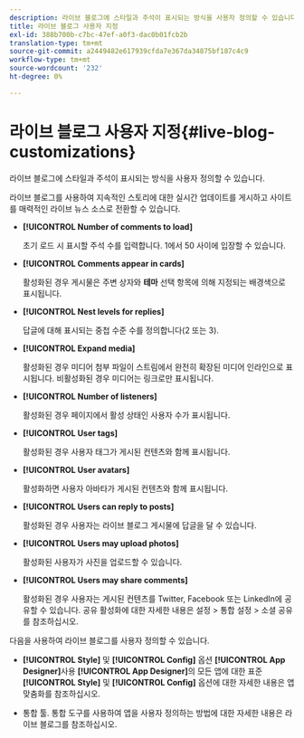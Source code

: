 ```yaml
---
description: 라이브 블로그에 스타일과 주석이 표시되는 방식을 사용자 정의할 수 있습니다.
title: 라이브 블로그 사용자 지정
exl-id: 388b700b-c7bc-47ef-a0f3-dac0b01fcb2b
translation-type: tm+mt
source-git-commit: a2449482e617939cfda7e367da34875bf187c4c9
workflow-type: tm+mt
source-wordcount: '232'
ht-degree: 0%

---
```


# 라이브 블로그 사용자 지정{#live-blog-customizations}

라이브 블로그에 스타일과 주석이 표시되는 방식을 사용자 정의할 수 있습니다.



라이브 블로그를 사용하여 지속적인 스토리에 대한 실시간 업데이트를 게시하고 사이트를 매력적인 라이브 뉴스 소스로 전환할 수 있습니다.

* **[!UICONTROL Number of comments to load]**

   초기 로드 시 표시할 주석 수를 입력합니다. 1에서 50 사이에 입장할 수 있습니다.

* **[!UICONTROL Comments appear in cards]**

   활성화된 경우 게시물은 주변 상자와 **테마** 선택 항목에 의해 지정되는 배경색으로 표시됩니다.

* **[!UICONTROL Nest levels for replies]**

   답글에 대해 표시되는 중첩 수준 수를 정의합니다(2 또는 3).

* **[!UICONTROL Expand media]**

   활성화된 경우 미디어 첨부 파일이 스트림에서 완전히 확장된 미디어 인라인으로 표시됩니다. 비활성화된 경우 미디어는 링크로만 표시됩니다.

* **[!UICONTROL Number of listeners]**

   활성화된 경우 페이지에서 활성 상태인 사용자 수가 표시됩니다.

* **[!UICONTROL User tags]**

   활성화된 경우 사용자 태그가 게시된 컨텐츠와 함께 표시됩니다.

* **[!UICONTROL User avatars]**

   활성화하면 사용자 아바타가 게시된 컨텐츠와 함께 표시됩니다.

* **[!UICONTROL Users can reply to posts]**

   활성화된 경우 사용자는 라이브 블로그 게시물에 답글을 달 수 있습니다.

* **[!UICONTROL Users may upload photos]**

   활성화된 사용자가 사진을 업로드할 수 있습니다.

* **[!UICONTROL Users may share comments]**

   활성화된 경우 사용자는 게시된 컨텐츠를 Twitter, Facebook 또는 LinkedIn에 공유할 수 있습니다. 공유 활성화에 대한 자세한 내용은 설정 > 통합 설정 > 소셜 공유를 참조하십시오.

다음을 사용하여 라이브 블로그를 사용자 정의할 수 있습니다.

* **[!UICONTROL Style]** 및  **[!UICONTROL Config]** 옵션  **[!UICONTROL App Designer]**&#x200B;사용 **[!UICONTROL App Designer]**&#x200B;의 모든 앱에 대한 표준 **[!UICONTROL Style]** 및 **[!UICONTROL Config]** 옵션에 대한 자세한 내용은 앱 맞춤화를 참조하십시오.

* 통합 툴. 통합 도구를 사용하여 앱을 사용자 정의하는 방법에 대한 자세한 내용은 라이브 블로그를 참조하십시오.
